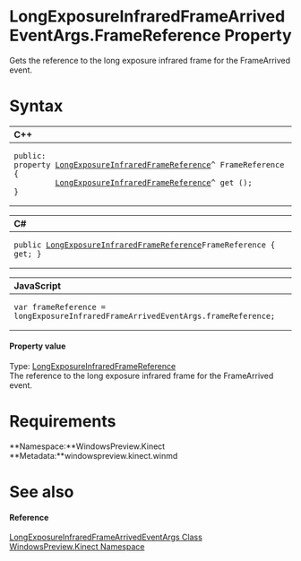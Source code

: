 LongExposureInfraredFrameArrivedEventArgs.FrameReference Property  
=================================================================  

Gets the reference to the long exposure infrared frame for the FrameArrived event. <span id="syntaxSection"></span>

Syntax  
======  

<table>
<colgroup>
<col width="100%" />
</colgroup>
<thead>
<tr class="header">
<th align="left">C++</th>
</tr>
</thead>
<tbody>
<tr class="odd">
<td align="left"><pre><code>public:  
property <a href="../../LongExposureInfraredFram.md">LongExposureInfraredFrameReference</a>^ FrameReference {  
         <a href="../../LongExposureInfraredFram.md">LongExposureInfraredFrameReference</a>^ get ();  
}</code></pre></td>
</tr>
</tbody>
</table>

<table>
<colgroup>
<col width="100%" />
</colgroup>
<thead>
<tr class="header">
<th align="left">C#</th>
</tr>
</thead>
<tbody>
<tr class="odd">
<td align="left"><pre><code>public <a href="../../LongExposureInfraredFram.md">LongExposureInfraredFrameReference</a>FrameReference { get; }</code></pre></td>
</tr>
</tbody>
</table>

<table>
<colgroup>
<col width="100%" />
</colgroup>
<thead>
<tr class="header">
<th align="left">JavaScript</th>
</tr>
</thead>
<tbody>
<tr class="odd">
<td align="left"><pre><code>var frameReference = longExposureInfraredFrameArrivedEventArgs.frameReference;</code></pre></td>
</tr>
</tbody>
</table>

<span id="ID4EU"></span>
#### Property value  

Type: [LongExposureInfraredFrameReference](../../LongExposureInfraredFram.md)  
 The reference to the long exposure infrared frame for the FrameArrived event.  

<span id="requirements"></span>

Requirements  
============  

**Namespace:**WindowsPreview.Kinect  
**Metadata:**windowspreview.kinect.winmd  

<span id="ID4ECB"></span>

See also  
========  

<span id="ID4EEB"></span>
#### Reference  

[LongExposureInfraredFrameArrivedEventArgs Class](../../LongExposureInfraredFram.md)  
 [WindowsPreview.Kinect Namespace](../../../Kinect.md)  



<!--Please do not edit the data in the comment block below.-->
<!--
TOCTitle : FrameReference Property
RLTitle : LongExposureInfraredFrameArrivedEventArgs.FrameReference Property
KeywordK : FrameReference property
KeywordK : LongExposureInfraredFrameArrivedEventArgs.FrameReference property
KeywordF : WindowsPreview.Kinect.LongExposureInfraredFrameArrivedEventArgs.FrameReference
KeywordF : LongExposureInfraredFrameArrivedEventArgs.FrameReference
KeywordF : FrameReference
KeywordF : WindowsPreview.Kinect.LongExposureInfraredFrameArrivedEventArgs.FrameReference
KeywordA : P:WindowsPreview.Kinect.LongExposureInfraredFrameArrivedEventArgs.FrameReference
AssetID : P:WindowsPreview.Kinect.LongExposureInfraredFrameArrivedEventArgs.FrameReference
Locale : en-us
CommunityContent : 1
APIType : Managed
APILocation : windowspreview.kinect.winmd
APIName : WindowsPreview.Kinect.LongExposureInfraredFrameArrivedEventArgs.FrameReference
TargetOS : Windows
TopicType : kbSyntax
DevLang : VB
DevLang : CSharp
DevLang : JavaScript
DevLang : C++
DocSet : K4Wv2
ProjType : K4Wv2Proj
Technology : Kinect for Windows
Product : Kinect for Windows SDK v2
productversion : 20
-->
